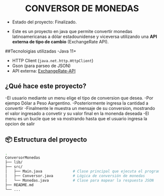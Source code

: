 <h1 align="center"> CONVERSOR DE MONEDAS </h1>

- Estado del proyecto: Finalizado.

- Este es un proyecto en java que permite convertir monedas latinoamericanas a dólar estadounidense y viceversa utilizando una **API externa de tipo de cambio** (ExchangeRate API).

##Tecnoloigias utilizadas 
-Java 11+
- HTTP Client (`java.net.http.HttpClient`)
- Gson (para parseo de JSON)
- API externa: [ExchangeRate-API](https://www.exchangerate-api.com/)

## ¿Qué hace este proyecto?

-El usuario mediante un menu elige el tipo de conversion que desea.
-Por ejempo Dólar a Peso Aargentino.
-Posteriormente ingresa la cantidad a convertir 
-Finalmente le muestra un mensaje de su conversion, mostrando el valor ingresado a convetir y su valor final en la monenda deseada
-El menu es un bucle que se va mostrando hasta que el usuario ingresa la opcion de salir 

## 📦 Estructura del proyecto

```bash
.
ConversorMonedas
├── lib/
├── src/
│   ├── Main.java              # Clase principal que ejecuta el programa
│   ├── Conversor.java         # Lógica de conversión de monedas
│   └── Monedas.java           # Clase para mapear la respuesta JSON
├── README.md
└── ...
